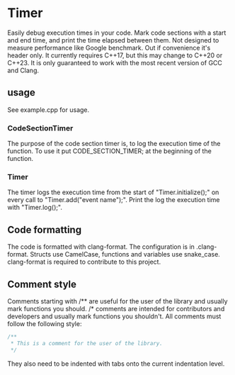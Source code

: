 # Timer

Easily debug execution times in your code. Mark code sections with a start and end time, and print the time elapsed
between them.
Not designed to measure performance like Google benchmark.
Out if convenience it's header only. It currently requires C++17, but this may change to C++20 or C++23.
It is only guaranteed to work with the most recent version of GCC and Clang.

## usage

See example.cpp for usage.

### CodeSectionTimer

The purpose of the code section timer is, to log the execution time of the function.
To use it put CODE_SECTION_TIMER; at the beginning of the function.

### Timer

The timer logs the execution time from the start of "Timer.initialize();" on every call to "Timer.add("event name");".
Print the log the execution time with "Timer.log();".

## Code formatting

The code is formatted with clang-format. The configuration is in .clang-format. Structs use CamelCase, functions and
variables use snake_case. clang-format is required to contribute to this project.

## Comment style

Comments starting with /** are useful for the user of the library and usually mark functions you should.
/* comments are intended for contributors and developers and usually mark functions you shouldn't.
All comments must follow the following style:

```cpp
/**
 * This is a comment for the user of the library.
 */
```
They also need to be indented with tabs onto the current indentation level.
